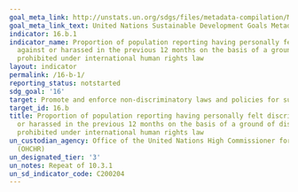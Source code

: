 ```yaml
---
goal_meta_link: http://unstats.un.org/sdgs/files/metadata-compilation/Metadata-Goal-16.pdf
goal_meta_link_text: United Nations Sustainable Development Goals Metadata (pdf 1361kB)
indicator: 16.b.1
indicator_name: Proportion of population reporting having personally felt discriminated
  against or harassed in the previous 12 months on the basis of a ground of discrimination
  prohibited under international human rights law
layout: indicator
permalink: /16-b-1/
reporting_status: notstarted
sdg_goal: '16'
target: Promote and enforce non-discriminatory laws and policies for sustainable development
target_id: 16.b
title: Proportion of population reporting having personally felt discriminated against
  or harassed in the previous 12 months on the basis of a ground of discrimination
  prohibited under international human rights law
un_custodian_agency: Office of the United Nations High Commissioner for Human Rights
  (OHCHR)
un_designated_tier: '3'
un_notes: Repeat of 10.3.1
un_sd_indicator_code: C200204
---
```

